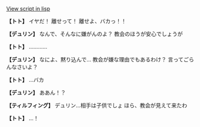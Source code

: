[View script in lisp](../scripts/1211002.txt)

**【トト】**
イヤだ！
離せって！
離せよ、バカっ！！

**【デュリン】**
なんで、そんなに嫌がんのよ？
教会のほうが安心でしょうが

**【トト】**
…………

**【デュリン】**
なによ、黙り込んで…
教会が嫌な理由でもあるわけ？
言ってごらんなさいよ？

**【トト】**
…バカ

**【デュリン】**
ああん！？

**【ティルフィング】**
デュリン…相手は子供でしょ
ほら、教会が見えて来たわ

**【トト】**
…！
